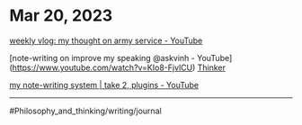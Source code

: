 # Mar 20, 2023

[weekly vlog: my thought on army service - YouTube](https://www.youtube.com/watch?v=3vivxARuJlA) 

[note-writing on improve my speaking @askvinh - YouTube] (https://www.youtube.com/watch?v=KIo8-FjvlCU) [Thinker](Thinker.md)

[my note-writing system | take 2, plugins - YouTube](https://www.youtube.com/watch?v=KJpDepXMEPo)

---

#Philosophy_and_thinking/writing/journal